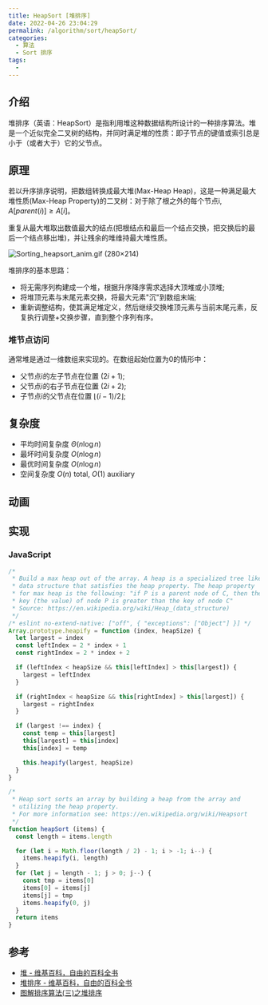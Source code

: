 ```yaml
---
title: HeapSort [堆排序]
date: 2022-04-26 23:04:29
permalink: /algorithm/sort/heapSort/
categories:
  - 算法
  - Sort 排序
tags:
  - 
---
```


## 介绍

堆排序（英语：HeapSort）是指利用堆这种数据结构所设计的一种排序算法。堆是一个近似完全二叉树的结构，并同时满足堆的性质：即子节点的键值或索引总是小于（或者大于）它的父节点。

<!-- more -->

## 原理

若以升序排序说明，把数组转换成最大堆(Max-Heap Heap)，这是一种满足最大堆性质(Max-Heap Property)的二叉树：对于除了根之外的每个节点i, $A[parent(i)] ≥ A[i]$。

重复从最大堆取出数值最大的结点(把根结点和最后一个结点交换，把交换后的最后一个结点移出堆)，并让残余的堆维持最大堆性质。

![Sorting_heapsort_anim.gif (280×214)](https://upload.wikimedia.org/wikipedia/commons/1/1b/Sorting_heapsort_anim.gif)

堆排序的基本思路：

- 将无需序列构建成一个堆，根据升序降序需求选择大顶堆或小顶堆;
- 将堆顶元素与末尾元素交换，将最大元素"沉"到数组末端;
- 重新调整结构，使其满足堆定义，然后继续交换堆顶元素与当前末尾元素，反复执行调整+交换步骤，直到整个序列有序。

### 堆节点访问

通常堆是通过一维数组来实现的。在数组起始位置为0的情形中：

- 父节点i的左子节点在位置 ${\displaystyle (2i+1)}$;
- 父节点i的右子节点在位置 ${\displaystyle (2i+2)}$;
- 子节点i的父节点在位置 ${\displaystyle \lfloor (i-1)/2\rfloor }$;

## 复杂度

- 平均时间复杂度 $\Theta (n\log n)$
- 最坏时间复杂度 $O(n\log n)$
- 最优时间复杂度 $O(n\log n)$
- 空间复杂度 $O(n)$ total, $O(1)$ auxiliary

## 动画

<Bilibili id="BV1CY4y1t7TZ" :page="11"/>

## 实现

### JavaScript

```js
/*
 * Build a max heap out of the array. A heap is a specialized tree like
 * data structure that satisfies the heap property. The heap property
 * for max heap is the following: "if P is a parent node of C, then the
 * key (the value) of node P is greater than the key of node C"
 * Source: https://en.wikipedia.org/wiki/Heap_(data_structure)
 */
/* eslint no-extend-native: ["off", { "exceptions": ["Object"] }] */
Array.prototype.heapify = function (index, heapSize) {
  let largest = index
  const leftIndex = 2 * index + 1
  const rightIndex = 2 * index + 2

  if (leftIndex < heapSize && this[leftIndex] > this[largest]) {
    largest = leftIndex
  }

  if (rightIndex < heapSize && this[rightIndex] > this[largest]) {
    largest = rightIndex
  }

  if (largest !== index) {
    const temp = this[largest]
    this[largest] = this[index]
    this[index] = temp

    this.heapify(largest, heapSize)
  }
}

/*
 * Heap sort sorts an array by building a heap from the array and
 * utilizing the heap property.
 * For more information see: https://en.wikipedia.org/wiki/Heapsort
 */
function heapSort (items) {
  const length = items.length

  for (let i = Math.floor(length / 2) - 1; i > -1; i--) {
    items.heapify(i, length)
  }
  for (let j = length - 1; j > 0; j--) {
    const tmp = items[0]
    items[0] = items[j]
    items[j] = tmp
    items.heapify(0, j)
  }
  return items
}
```

## 参考

- [堆 - 维基百科，自由的百科全书](https://zh.wikipedia.org/wiki/%E5%A0%86%E7%A9%8D)
- [堆排序 - 维基百科，自由的百科全书](https://zh.wikipedia.org/wiki/%E5%A0%86%E6%8E%92%E5%BA%8F)
- [图解排序算法(三)之堆排序](https://www.cnblogs.com/chengxiao/p/6129630.html)